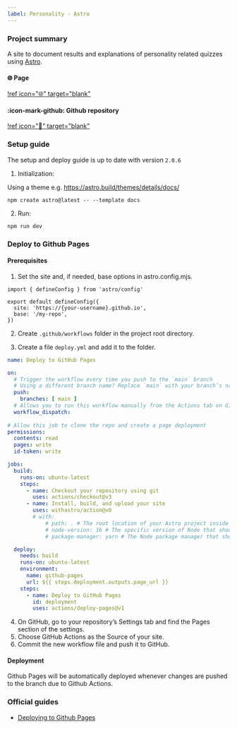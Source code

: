```yaml
---
label: Personality - Astro
---
```


### Project summary

A site to document results and explanations of personality related quizzes using <a href="https://astro.build/" target="_blank">Astro</a>.

#### :globe_with_meridians: Page

[!ref icon=":globe_with_meridians:" target="blank"](https://aliciacyy.github.io/personality/)

#### :icon-mark-github: Github repository

[!ref icon=":rocket:" target="blank"](https://github.com/aliciacyy/personality)


### Setup guide

The setup and deploy guide is up to date with version `2.0.6`

1. Initialization:

Using a theme e.g. https://astro.build/themes/details/docs/
```
npm create astro@latest -- --template docs
```

2. Run:
```
npm run dev
```

### Deploy to Github Pages

#### Prerequisites

1. Set the site and, if needed, base options in astro.config.mjs.
```astro.config.mjs.
import { defineConfig } from 'astro/config'

export default defineConfig({
  site: 'https://{your-username}.github.io',
  base: '/my-repo',
})
```

2. Create `.github/workflows` folder in the project root directory.

3. Create a file `deploy.yml` and add it to the folder.

``` .github/workflows/deploy.yml
name: Deploy to GitHub Pages

on:
  # Trigger the workflow every time you push to the `main` branch
  # Using a different branch name? Replace `main` with your branch’s name
  push:
    branches: [ main ]
  # Allows you to run this workflow manually from the Actions tab on GitHub.
  workflow_dispatch:
  
# Allow this job to clone the repo and create a page deployment
permissions:
  contents: read
  pages: write
  id-token: write

jobs:
  build:
    runs-on: ubuntu-latest
    steps:
      - name: Checkout your repository using git
        uses: actions/checkout@v3
      - name: Install, build, and upload your site
        uses: withastro/action@v0
        # with:
            # path: . # The root location of your Astro project inside the repository. (optional)
            # node-version: 16 # The specific version of Node that should be used to build your site. Defaults to 16. (optional)
            # package-manager: yarn # The Node package manager that should be used to install dependencies and build your site. Automatically detected based on your lockfile. (optional)

  deploy:
    needs: build
    runs-on: ubuntu-latest
    environment:
      name: github-pages
      url: ${{ steps.deployment.outputs.page_url }}
    steps:
      - name: Deploy to GitHub Pages
        id: deployment
        uses: actions/deploy-pages@v1
```

4. On GitHub, go to your repository’s Settings tab and find the Pages section of the settings.
5. Choose GitHub Actions as the Source of your site.
6. Commit the new workflow file and push it to GitHub.

#### Deployment
Github Pages will be automatically deployed whenever changes are pushed to the branch due to Github Actions.


### Official guides
- <a href="https://docs.astro.build/en/guides/deploy/github/" target="_blank">Deploying to Github Pages</a>